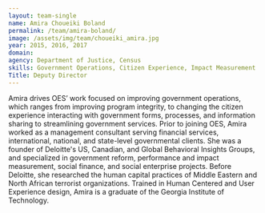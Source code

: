 ```yaml
---
layout: team-single
name: Amira Choueiki Boland
permalink: /team/amira-boland/
image: /assets/img/team/choueiki_amira.jpg
year: 2015, 2016, 2017
domain:
agency: Department of Justice, Census
skills: Government Operations, Citizen Experience, Impact Measurement
Title: Deputy Director
---
```


Amira drives OES’ work focused on improving government operations, which ranges from improving program integrity, to changing the citizen experience interacting with government forms, processes, and information sharing to streamlining government services. Prior to joining OES, Amira worked as a management consultant serving financial services, international, national, and state-level governmental clients. She was a founder of Deloitte's US, Canadian, and Global Behavioral Insights Groups, and specialized in government reform, performance and impact measurement, social finance, and social enterprise projects. Before Deloitte, she researched the human capital practices of Middle Eastern and North African terrorist organizations. Trained in Human Centered and User Experience design, Amira is a graduate of the Georgia Institute of Technology.
